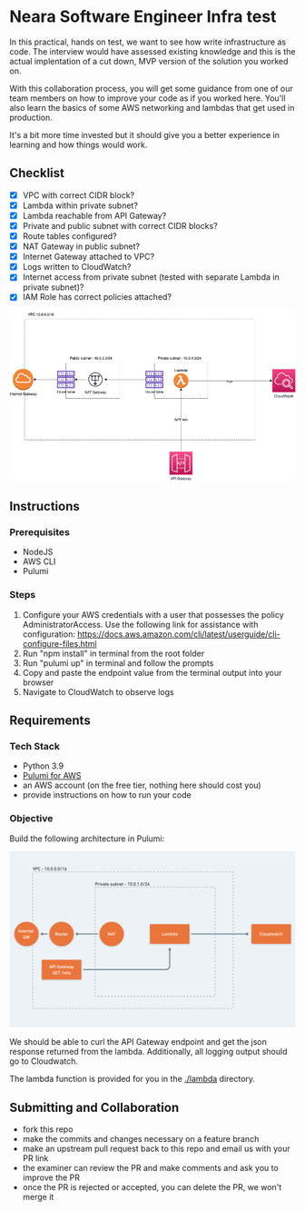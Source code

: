 # Neara Software Engineer Infra test

In this practical, hands on test, we want to see how write infrastructure as code. The interview would have assessed existing knowledge and this is the actual implentation of a cut down, MVP version of the solution you worked on.

With this collaboration process, you will get some guidance from one of our team members on how to improve your code as if you worked here. You'll also learn the basics of some AWS networking and lambdas that get used in production.

It's a bit more time invested but it should give you a better experience in learning and how things would work.

## Checklist

- [x] VPC with correct CIDR block?
- [x] Lambda within private subnet?
- [x] Lambda reachable from API Gateway?
- [x] Private and public subnet with correct CIDR blocks?
- [x] Route tables configured?
- [x] NAT Gateway in public subnet?
- [x] Internet Gateway attached to VPC?
- [x] Logs written to CloudWatch?
- [x] Internet access from private subnet (tested with separate Lambda in private subnet)?
- [x] IAM Role has correct policies attached?

![andy-architecture](./andy-architecture.png)

## Instructions

### Prerequisites

- NodeJS
- AWS CLI
- Pulumi

### Steps

1. Configure your AWS credentials with a user that possesses the policy AdministratorAccess. Use the following link for assistance with configuration: https://docs.aws.amazon.com/cli/latest/userguide/cli-configure-files.html
2. Run "npm install" in terminal from the root folder
3. Run "pulumi up" in terminal and follow the prompts
4. Copy and paste the endpoint value from the terminal output into your browser
5. Navigate to CloudWatch to observe logs

## Requirements

### Tech Stack

- Python 3.9
- [Pulumi for AWS](https://www.pulumi.com/docs/get-started/aws/)
- an AWS account (on the free tier, nothing here should cost you)
- provide instructions on how to run your code

### Objective

Build the following architecture in Pulumi:

![architecture](./architecture.png)

We should be able to curl the API Gateway endpoint and get the json response returned from the lambda. Additionally, all logging output should go to Cloudwatch.

The lambda function is provided for you in the [./lambda](./lambda/) directory.

## Submitting and Collaboration

- fork this repo
- make the commits and changes necessary on a feature branch
- make an upstream pull request back to this repo and email us with your PR link
- the examiner can review the PR and make comments and ask you to improve the PR
- once the PR is rejected or accepted, you can delete the PR, we won't merge it
